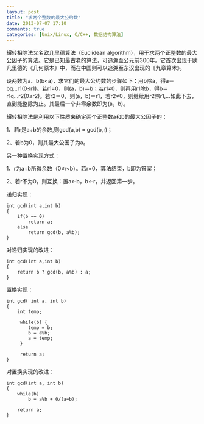 ```yaml
---
layout: post
title: "求两个整数的最大公约数"
date: 2013-07-07 17:10
comments: true
categories: [Unix/Linux, C/C++, 数据结构算法]
---
```


辗转相除法又名欧几里德算法（Euclidean algorithm），用于求两个正整数的最大公因子的算法。它是已知最古老的算法，可追溯至公元前300年。它首次出现于欧几里德的《几何原本》中，而在中国则可以追溯至东汉出现的《九章算术》。

设两数为a、b(b<a)，求它们的最大公约数的步骤如下：用b除a，得a＝bq...r1(0≤r1)。若r1=0，则(a，b)＝b；若r1≠0，则再用r1除b，得b＝r1q...r2(0≤r2)。若r2＝0，则(a，b)＝r1，若r2≠0，则继续用r2除r1,...如此下去，直到能整除为止。其最后一个非零余数即为(a，b)。

<!--more-->

辗转相除法是利用以下性质来确定两个正整数a和b的最大公因子的：

1、若r是a÷b的余数,则gcd(a,b) = gcd(b,r)；

2、若b为0，则其最大公因子为a。

另一种置换实现方式：

1、r为a÷b所得余数（0≤r<b）。若r=0，算法结束，b即为答案；

2、若r不为0，则互换：置a←b，b←r，并返回第一步。

递归实现：

    int gcd(int a,int b)
    {
        if(b == 0)
            return a;
        else
            return gcd(b, a%b);
    }


对递归实现的改进：

    int gcd(int a,int b)
    {
        return b ? gcd(b, a%b) : a;
    }


置换实现：

    int gcd( int a, int b)
    {
        int temp;

         while(b) {
            temp = b;
            b = a%b;
            a = temp;      
         }

         return a;
    }


对置换实现的改进：

    int gcd(int a, int b)
    {
        while(b)
            b = a%b + 0/(a=b);

        return a;
    }
